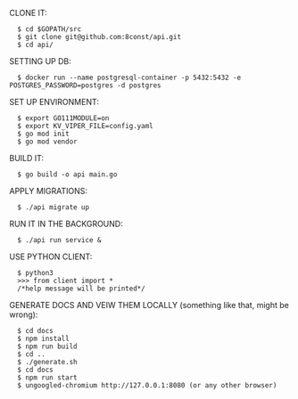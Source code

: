 CLONE IT:

      $ cd $GOPATH/src
      $ git clone git@github.com:8const/api.git
      $ cd api/

SETTING UP DB:

      $ docker run --name postgresql-container -p 5432:5432 -e POSTGRES_PASSWORD=postgres -d postgres 

SET UP ENVIRONMENT:

      $ export GO111MODULE=on
      $ export KV_VIPER_FILE=config.yaml
      $ go mod init
      $ go mod vendor

BUILD IT:

      $ go build -o api main.go 

APPLY MIGRATIONS:

      $ ./api migrate up


RUN IT IN THE BACKGROUND:
      
      $ ./api run service &
      
      
USE PYTHON CLIENT:

      $ python3
      >>> from client import *
      /*help message will be printed*/
      
      
GENERATE DOCS AND VEIW THEM LOCALLY (something like that, might be wrong):

      $ cd docs
      $ npm install
      $ npm run build
      $ cd ..
      $ ./generate.sh
      $ cd docs
      $ npm run start
      $ ungoogled-chromium http://127.0.0.1:8080 (or any other browser) 
      
      

